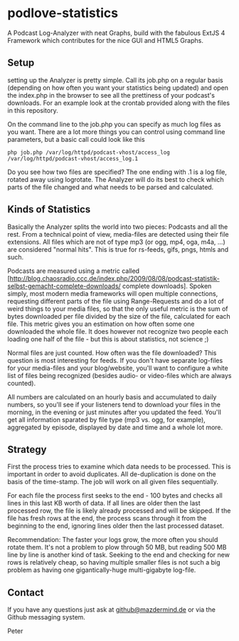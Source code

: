 podlove-statistics
==================

A Podcast Log-Analyzer with neat Graphs, build with the fabulous ExtJS 4 Framework which contributes for the nice GUI and HTML5 Graphs.


Setup
-----

setting up the Analyzer is pretty simple. Call its job.php on a regular basis (depending on how often you want your statistics being updated) and open the index.php in the browser to see all the prettiness of your podcast's downloads.
For an example look at the crontab provided along with the files in this repository.

On the command line to the job.php you can specify as much log files as you want. There are a lot more things you can control using command line parameters, but a basic call could look like this

    php job.php /var/log/httpd/podcast-vhost/access_log /var/log/httpd/podcast-vhost/access_log.1

Do you see how two files are specified? The one ending with .1 is a log file, rotated away using logrotate. The Analyzer will do its best to check which parts of the file changed and what needs to be parsed and calculated.

Kinds of Statistics
-------------------

Basically the Analyzer splits the world into two pieces: Podcasts and all the rest. From a technical point of view, media-files are detected using their file extensions. All files which are not of type mp3 (or ogg, mp4, oga, m4a, ...) are considered "normal hits". This is true for rs-feeds, gifs, pngs, htmls and such.

Podcasts are measured using a metric called [http://blog.chaosradio.ccc.de/index.php/2009/08/08/podcast-statistik-selbst-gemacht-complete-downloads/ complete downloads]. Spoken simply, most modern media frameworks will open multiple connections, requesting different parts of the file using Range-Requests and do a lot of weird things to your media files, so that the only useful metric is the sum of bytes downloaded per file divided by the size of the file, calculated for each file. This metric gives you an estimation on how often some one downloaded the whole file. It does however not recognize two people each loading one half of the file - but this is about statistics, not science ;)

Normal files are just counted. How often was the file downloaded? This question is most interesting for feeds. If you don't have separate log-files for your media-files and your blog/website, you'll want to configure a white list of files being recognized (besides audio- or video-files which are always counted).

All numbers are calculated on an hourly basis and accumulated to daily numbers, so you'll see if your listeners tend to download your files in the morning, in the evening or just minutes after you updated the feed. You'll get all information sparated by file type (mp3 vs. ogg, for example), aggregated by episode, displayed by date and time and a whole lot more.

Strategy
--------

First the process tries to examine which data needs to be processed. This is important in order to avoid duplicates. All de-duplication is done on the basis of the time-stamp. The job will work on all given files sequentially.

For each file the process first seeks to the end - 100 bytes and checks all lines in this last KB worth of data. If all lines are older then the last processed row, the file is likely already processed and will be skipped.
If the file has fresh rows at the end, the process scans through it from the beginning to the end, ignoring lines older then the last processed dataset.

Recommendation: The faster your logs grow, the more often you should rotate them. It's not a problem to plow through 50 MB, but reading 500 MB line by line is another kind of task. Seeking to the end and checking for new rows is relatively cheap, so having multiple smaller files is not such a big problem as having one gigantically-huge multi-gigabyte log-file.

Contact
-------

If you have any questions just ask at github@mazdermind.de or via the Github messaging system.

Peter